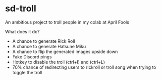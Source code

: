 # sd-troll

An ambitious project to troll people in my colab at April Fools

What does it do?
- A chance to generate Rick Roll
- A chance to generate Hatsune Miku
- A chance to flip the generated images upside down
- Fake Discord pings
- Hotkey to disable the troll (ctrl+I) and (ctrl+L)
- 70% chance of redirecting users to rickroll or troll song when trying to toggle the troll

